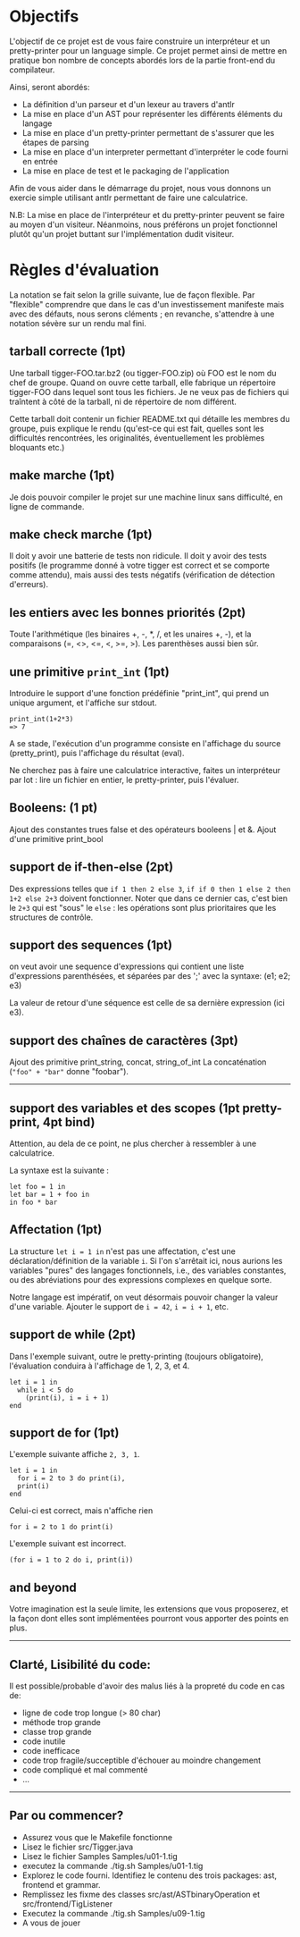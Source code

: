 Objectifs
=========

L'objectif de ce projet est de vous faire construire un interpréteur
et un pretty-printer pour un language simple. Ce projet permet ainsi
de mettre en pratique bon nombre de concepts abordés lors de la partie
front-end du compilateur.

Ainsi, seront abordés:
  - La définition d'un parseur et d'un lexeur au travers d'antlr
  - La mise en place d'un AST pour représenter les différents éléments du langage
  - La mise en place d'un pretty-printer permettant de s'assurer que les étapes de parsing
  - La mise en place d'un interpreter permettant d'interpréter le code fourni en entrée
  - La mise en place de test et le packaging de l'application

Afin de vous aider dans le démarrage du projet, nous vous donnons un
exercie simple utilisant antlr permettant de faire une calculatrice.

N.B: La mise en place de l'interpréteur et du pretty-printer peuvent
se faire au moyen d'un visiteur. Néanmoins, nous préférons un projet
fonctionnel plutôt qu'un projet buttant sur l'implémentation dudit
visiteur.

Règles d'évaluation
===================

La notation se fait selon la grille suivante, lue de façon flexible.  Par
"flexible" comprendre que dans le cas d'un investissement manifeste mais avec
des défauts, nous serons cléments ; en revanche, s'attendre à une notation
sévère sur un rendu mal fini.

## tarball correcte (1pt)
Une tarball tigger-FOO.tar.bz2 (ou tigger-FOO.zip)  où FOO est le nom du chef de groupe.  Quand on
ouvre cette tarball, elle fabrique un répertoire tigger-FOO dans lequel sont
tous les fichiers.  Je ne veux pas de fichiers qui traîntent à côté de la
tarball, ni de répertoire de nom différent.

Cette tarball doit contenir un fichier README.txt qui détaille les membres du
groupe, puis explique le rendu (qu'est-ce qui est fait, quelles sont les
difficultés rencontrées, les originalités, éventuellement les problèmes
bloquants etc.)

## make marche (1pt)
Je dois pouvoir compiler le projet sur une machine linux sans difficulté, en
ligne de commande.

## make check marche (1pt)
Il doit y avoir une batterie de tests non ridicule.  Il doit y avoir des tests
positifs (le programme donné à votre tigger est correct et se comporte comme
attendu), mais aussi des tests négatifs (vérification de détection d'erreurs).

## les entiers avec les bonnes priorités (2pt)
Toute l'arithmétique (les binaires +, -, *, /, et les unaires +, -),
et la comparaisons (=, <>, <=, <, >=, >).  Les parenthèses aussi bien sûr.

## une primitive `print_int` (1pt)
Introduire le support d'une fonction prédéfinie "print_int", qui prend un unique
argument, et l'affiche sur stdout.

    print_int(1+2*3)
    => 7

A se stade, l'exécution d'un programme consiste en l'affichage du source
(pretty_print), puis l'affichage du résultat (eval).

Ne cherchez pas à faire une calculatrice interactive, faites un
interpréteur par lot : lire un fichier en entier, le pretty-printer,
puis l'évaluer.

## Booleens: (1 pt)
Ajout des constantes trues false et des opérateurs booleens | et &.
Ajout d'une primitive print_bool

## support de if-then-else (2pt)
Des expressions telles que `if 1 then 2 else 3`, `if if 0 then 1 else 2 then 1+2
else 2+3` doivent fonctionner.  Noter que dans ce dernier cas, c'est bien le
`2+3` qui est "sous" le `else` : les opérations sont plus prioritaires que les
structures de contrôle.

## support des sequences (1pt)

on veut avoir une sequence d'expressions qui contient une liste
d'expressions parenthésées, et séparées par des ';' avec la syntaxe:
(e1;
 e2;
 e3)

La valeur de retour d'une séquence est celle de sa dernière expression
(ici e3).


## support des chaînes de caractères (3pt)
Ajout des primitive print_string, concat, string_of_int
La concaténation (`"foo" + "bar"` donne "foobar").

----------------------------------------------------------------------

## support des variables et des scopes (1pt pretty-print, 4pt bind)
Attention, au dela de ce point, ne plus chercher à ressembler à une
calculatrice.

La syntaxe est la suivante :

    let foo = 1 in
    let bar = 1 + foo in
    in foo * bar

## Affectation (1pt)

La structure `let i = 1 in` n'est pas une affectation, c'est une
déclaration/définition de la variable `i`.  Si l'on s'arrêtait ici, nous aurions
les variables "pures" des langages fonctionnels, i.e., des variables constantes,
ou des abréviations pour des expressions complexes en quelque sorte.

Notre langage est impératif, on veut désormais pouvoir changer la valeur d'une
variable.  Ajouter le support de `i = 42`, `i = i + 1`, etc.

## support de while (2pt)

Dans l'exemple suivant, outre le pretty-printing (toujours obligatoire),
l'évaluation conduira à l'affichage de 1, 2, 3, et 4.

    let i = 1 in
      while i < 5 do
        (print(i), i = i + 1)
    end

## support de for (1pt)

L'exemple suivante affiche `2, 3, 1`.

    let i = 1 in
      for i = 2 to 3 do print(i),
      print(i)
    end

Celui-ci est correct, mais n'affiche rien

    for i = 2 to 1 do print(i)

L'exemple suivant est incorrect.

    (for i = 1 to 2 do i, print(i))

## and beyond
Votre imagination est la seule limite, les extensions
que vous proposerez, et la façon dont elles sont implémentées pourront
vous apporter des points en plus.

----------------------------------------------------------------------
## Clarté, Lisibilité du code:

Il est possible/probable d'avoir des malus liés à la propreté du code en cas de:

- ligne de code trop longue (> 80 char)
- méthode trop grande
- classe trop grande
- code inutile
- code inefficace
- code trop fragile/succeptible d'échouer au moindre changement
- code compliqué et mal commenté
- ...

----------------------------------------------------------------------
## Par ou commencer?

- Assurez vous que le Makefile fonctionne
- Lisez le fichier src/Tigger.java
- Lisez le fichier Samples Samples/u01-1.tig
- executez la commande ./tig.sh Samples/u01-1.tig
- Explorez le code fourni. Identifiez le contenu des trois packages: ast, frontend et grammar.
- Remplissez les fixme des classes src/ast/ASTbinaryOperation et src/frontend/TigListener
- Executez la commande ./tig.sh Samples/u09-1.tig
- A vous de jouer